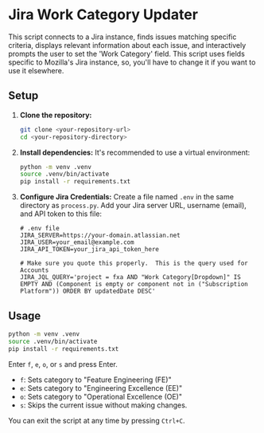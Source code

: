 # Jira Work Category Updater

This script connects to a Jira instance, finds issues matching specific criteria, displays relevant information about each issue, and interactively prompts the user to set the 'Work Category' field.  This script uses fields specific to Mozilla's Jira instance, so, you'll have to change it if you want to use it elsewhere.

## Setup

1.  **Clone the repository:**
    ```bash
    git clone <your-repository-url>
    cd <your-repository-directory>
    ```

2.  **Install dependencies:**
    It's recommended to use a virtual environment:
    ```bash
    python -m venv .venv
    source .venv/bin/activate
    pip install -r requirements.txt
    ```

3.  **Configure Jira Credentials:**
    Create a file named `.env` in the same directory as `process.py`. Add your Jira server URL, username (email), and API token to this file:

    ```dotenv
    # .env file
    JIRA_SERVER=https://your-domain.atlassian.net
    JIRA_USER=your_email@example.com
    JIRA_API_TOKEN=your_jira_api_token_here

    # Make sure you quote this properly.  This is the query used for Accounts
    JIRA_JQL_QUERY='project = fxa AND "Work Category[Dropdown]" IS EMPTY AND (Component is empty or component not in ("Subscription Platform")) ORDER BY updatedDate DESC'
    ```
    
## Usage

```bash
python -m venv .venv
source .venv/bin/activate
pip install -r requirements.txt
```

Enter `f`, `e`, `o`, or `s` and press Enter.
*   `f`: Sets category to "Feature Engineering (FE)"
*   `e`: Sets category to "Engineering Excellence (EE)"
*   `o`: Sets category to "Operational Excellence (OE)"
*   `s`: Skips the current issue without making changes.

You can exit the script at any time by pressing `Ctrl+C`.